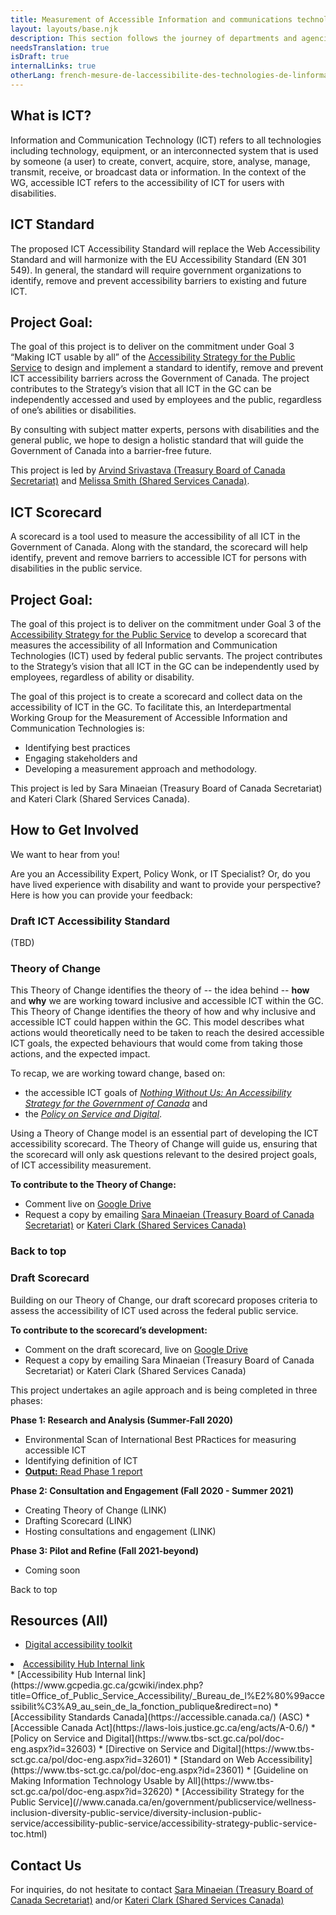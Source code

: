 ```yaml
---
title: Measurement of Accessible Information and communications technology (ICT)
layout: layouts/base.njk
description: This section follows the journey of departments and agencies’ combined efforts to create a Government of Canada scorecard and standard for accessible Information and communications technology (ICT).
needsTranslation: true
isDraft: true
internalLinks: true
otherLang: french-mesure-de-laccessibilite-des-technologies-de-linformation-et-des-communications-tic-lien-a-venir
---
```


What is ICT?
------------

Information and Communication Technology (ICT) refers to all technologies including technology, equipment, or an interconnected system that is used by someone (a user) to create, convert, acquire, store, analyse, manage, transmit, receive, or broadcast data or information. In the context of the WG, accessible ICT refers to the accessibility of ICT for users with disabilities.

ICT Standard
------------

The proposed ICT Accessibility Standard will replace the Web Accessibility Standard and will harmonize with the EU Accessibility Standard (EN 301 549). In general, the standard will require government organizations to identify, remove and prevent accessibility barriers to existing and future ICT.

Project Goal:
-------------

The goal of this project is to deliver on the commitment under Goal 3 “Making ICT usable by all” of the [Accessibility Strategy for the Public Service](//www.canada.ca/en/government/publicservice/wellness-inclusion-diversity-public-service/diversity-inclusion-public-service/accessibility-public-service/accessibility-strategy-public-service-toc.html) to design and implement a standard to identify, remove and prevent ICT accessibility barriers across the Government of Canada. The project contributes to the Strategy’s vision that all ICT in the GC can be independently accessed and used by employees and the public, regardless of one’s abilities or disabilities.

By consulting with subject matter experts, persons with disabilities and the general public, we hope to design a holistic standard that will guide the Government of Canada into a barrier-free future.

This project is led by [Arvind Srivastava (Treasury Board of Canada Secretariat)](mailto:arvind.srivastava@tbs-sct.gc.ca) and [Melissa Smith (Shared Services Canada)](mailto:melissa.smith@canada.ca).

ICT Scorecard
-------------

A scorecard is a tool used to measure the accessibility of all ICT in the Government of Canada. Along with the standard, the scorecard will help identify, prevent and remove barriers to accessible ICT for persons with disabilities in the public service.

Project Goal:
-------------

The goal of this project is to deliver on the commitment under Goal 3 of the [Accessibility Strategy for the Public Service](//www.canada.ca/en/government/publicservice/wellness-inclusion-diversity-public-service/diversity-inclusion-public-service/accessibility-public-service/accessibility-strategy-public-service-toc.html) to develop a scorecard that measures the accessibility of all Information and Communication Technologies (ICT) used by federal public servants. The project contributes to the Strategy’s vision that all ICT in the GC can be independently used by employees, regardless of ability or disability.

The goal of this project is to create a scorecard and collect data on the accessibility of ICT in the GC. To facilitate this, an Interdepartmental Working Group for the Measurement of Accessible Information and Communication Technologies is:

*   Identifying best practices
*   Engaging stakeholders and
*   Developing a measurement approach and methodology.

This project is led by Sara Minaeian (Treasury Board of Canada Secretariat) and Kateri Clark (Shared Services Canada).

How to Get Involved
-------------------

We want to hear from you!

Are you an Accessibility Expert, Policy Wonk, or IT Specialist? Or, do you have lived experience with disability and want to provide your perspective? Here is how you can provide your feedback:

### Draft ICT Accessibility Standard

(TBD)

### Theory of Change

This Theory of Change identifies the theory of -- the idea behind -- **how** and **why** we are working toward inclusive and accessible ICT within the GC. This Theory of Change identifies the theory of how and why inclusive and accessible ICT could happen within the GC. This model describes what actions would theoretically need to be taken to reach the desired accessible ICT goals, the expected behaviours that would come from taking those actions, and the expected impact.

To recap, we are working toward change, based on:

*   the accessible ICT goals of _[Nothing Without Us: An Accessibility Strategy for the Government of Canada](//www.canada.ca/en/government/publicservice/wellness-inclusion-diversity-public-service/diversity-inclusion-public-service/accessibility-public-service/accessibility-strategy-public-service-toc/progress-report-implementation-nothing-without-us-2019-20.html)_ and
*   the _[Policy on Service and Digital](https://www.tbs-sct.gc.ca/pol/doc-eng.aspx?id=32603)_.

Using a Theory of Change model is an essential part of developing the ICT accessibility scorecard. The Theory of Change will guide us, ensuring that the scorecard will only ask questions relevant to the desired project goals, of ICT accessibility measurement.

**To contribute to the Theory of Change:**

*   Comment live on [Google Drive](https://drive.google.com/drive/folders/1sQbQcs0Dq2cupxhBUdKwrBXlH0hMIN6j)
*   Request a copy by emailing [Sara Minaeian (Treasury Board of Canada Secretariat)](mailto:sara.minaeian@tbs-sct.gc.ca) or [Kateri Clark (Shared Services Canada)](mailto:kateri.clark@canada.ca)

### Back to top

### Draft Scorecard

Building on our Theory of Change, our draft scorecard proposes criteria to assess the accessibility of ICT used across the federal public service.

**To contribute to the scorecard’s development:**

*   Comment on the draft scorecard, live on [Google Drive](https://drive.google.com/drive/folders/1MC26UqaAj7J8PibV1zxgRRF2zmIY6qjX)
*   Request a copy by emailing Sara Minaeian (Treasury Board of Canada Secretariat) or Kateri Clark (Shared Services Canada)

This project undertakes an agile approach and is being completed in three phases:

**Phase 1: Research and Analysis (Summer-Fall 2020)**

*   Environmental Scan of International Best PRactices for measuring accessible ICT
*   Identifying definition of ICT
*   [**Output:** Read Phase 1 report](https://drive.google.com/file/d/1-XSxJHqgSKoljTnU5R079E588rmM3GMm/view?usp=sharing)

**Phase 2: Consultation and Engagement (Fall 2020 - Summer 2021)**

*   Creating Theory of Change (LINK)
*   Drafting Scorecard (LINK)
*   Hosting consultations and engagement (LINK)

**Phase 3: Pilot and Refine (Fall 2021-beyond)**

*   Coming soon

Back to top

Resources (All)
---------------

*   [Digital accessibility toolkit](https://canada-ca.github.io/a11y/)
<li><a href="https://www.gcpedia.gc.ca/gcwiki/index.php?title=Office_of_Public_Service_Accessibility/_Bureau_de_l%E2%80%99accessibilit%C3%A9_au_sein_de_la_fonction_publique&amp;redirect=no">Accessibility Hub <i class="fas fa-external-link-square-alt" aria-hidden="true"></i><span class="wb-inv">Internal link</span></a></li>
*   [Accessibility Hub Internal link](https://www.gcpedia.gc.ca/gcwiki/index.php?title=Office_of_Public_Service_Accessibility/_Bureau_de_l%E2%80%99accessibilit%C3%A9_au_sein_de_la_fonction_publique&redirect=no)
*   [Accessibility Standards Canada](https://accessible.canada.ca/) (ASC)
*   [Accessible Canada Act](https://laws-lois.justice.gc.ca/eng/acts/A-0.6/)
*   [Policy on Service and Digital](https://www.tbs-sct.gc.ca/pol/doc-eng.aspx?id=32603)
*   [Directive on Service and Digital](https://www.tbs-sct.gc.ca/pol/doc-eng.aspx?id=32601)
*   [Standard on Web Accessibility](https://www.tbs-sct.gc.ca/pol/doc-eng.aspx?id=23601)
*   [Guideline on Making Information Technology Usable by All](https://www.tbs-sct.gc.ca/pol/doc-eng.aspx?id=32620)
*   [Accessibility Strategy for the Public Service](//www.canada.ca/en/government/publicservice/wellness-inclusion-diversity-public-service/diversity-inclusion-public-service/accessibility-public-service/accessibility-strategy-public-service-toc.html)

Contact Us
----------

For inquiries, do not hesitate to contact [Sara Minaeian (Treasury Board of Canada Secretariat)](mailto:sara.minaeian@tbs-sct.gc.ca) and/or [Kateri Clark (Shared Services Canada)](mailto:kateri.clark@canada.ca)
